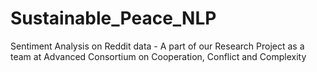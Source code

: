 # Sustainable_Peace_NLP
Sentiment Analysis on Reddit data - A part of our Research Project as a team at Advanced Consortium on Cooperation, Conflict and Complexity
